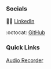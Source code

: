 ### Socials

:man_technologist: [LinkedIn](https://www.linkedin.com/in/bradhamm/)

:octocat: [GitHub](https://github.com/bradleyhamm/)


### Quick Links

[Audio Recorder](https://bradleyhamm.github.io/audio-recorder/)
